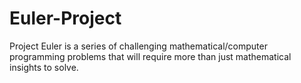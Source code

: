 # Euler-Project
Project Euler is a series of challenging mathematical/computer programming problems that will require more than just mathematical insights to solve. 

